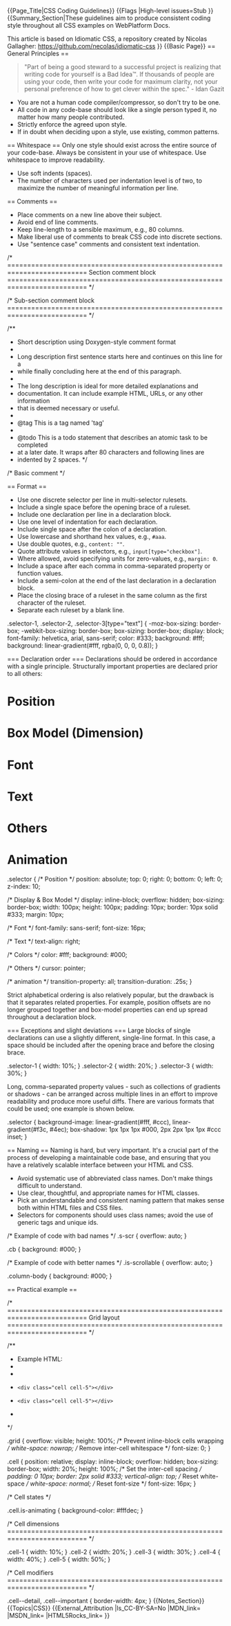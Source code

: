 {{Page_Title|CSS Coding Guidelines}}
{{Flags
|High-level issues=Stub
}}
{{Summary_Section|These guidelines aim to produce consistent coding style throughout all CSS examples on WebPlatform Docs.

This article is based on Idiomatic CSS, a repository created by Nicolas Gallagher: https://github.com/necolas/idiomatic-css
}}
{{Basic Page}}
== General Principles ==
<blockquote>"Part of being a good steward to a successful project is realizing that writing code for yourself is a Bad Idea™. If thousands of people are using your code, then write your code for maximum clarity, not your personal preference of how to get clever within the spec." - Idan Gazit</blockquote>

* You are not a human code compiler/compressor, so don't try to be one.
* All code in any code-base should look like a single person typed it, no matter how many people contributed.
* Strictly enforce the agreed upon style.
* If in doubt when deciding upon a style, use existing, common patterns.


== Whitespace ==
Only one style should exist across the entire source of your code-base. Always be consistent in your use of whitespace. Use whitespace to improve readability.

* Use soft indents (spaces).
* The number of characters used per indentation level is of two, to maximize the number of meaningful information per line.


== Comments ==
* Place comments on a new line above their subject.
* Avoid end of line comments.
* Keep line-length to a sensible maximum, e.g., 80 columns.
* Make liberal use of comments to break CSS code into discrete sections.
* Use "sentence case" comments and consistent text indentation.

<syntaxhighlight lang="css">
/* ==========================================================================
   Section comment block
   ========================================================================== */

/* Sub-section comment block
   ========================================================================== */

/**
 * Short description using Doxygen-style comment format
 *
 * Long description first sentence starts here and continues on this line for a
 * while finally concluding here at the end of this paragraph.
 *
 * The long description is ideal for more detailed explanations and
 * documentation. It can include example HTML, URLs, or any other information
 * that is deemed necessary or useful.
 *
 * @tag This is a tag named 'tag'
 *
 * @todo This is a todo statement that describes an atomic task to be completed
 *   at a later date. It wraps after 80 characters and following lines are
 *   indented by 2 spaces.
 */

/* Basic comment */
</syntaxhighlight>


== Format ==
* Use one discrete selector per line in multi-selector rulesets.
* Include a single space before the opening brace of a ruleset.
* Include one declaration per line in a declaration block.
* Use one level of indentation for each declaration.
* Include single space after the colon of a declaration.
* Use lowercase and shorthand hex values, e.g., <code>#aaa</code>.
* Use double quotes, e.g., <code>content: ""</code>.
* Quote attribute values in selectors, e.g., <code>input[type="checkbox"]</code>.
* Where allowed, avoid specifying units for zero-values, e.g., <code>margin: 0</code>.
* Include a space after each comma in comma-separated property or function values.
* Include a semi-colon at the end of the last declaration in a declaration block.
* Place the closing brace of a ruleset in the same column as the first character of the ruleset.
* Separate each ruleset by a blank line.

<syntaxhighlight lang="css">
.selector-1,
.selector-2,
.selector-3[type="text"] {
  -moz-box-sizing: border-box;
  -webkit-box-sizing: border-box;
  box-sizing: border-box;
  display: block;
  font-family: helvetica, arial, sans-serif;
  color: #333;
  background: #fff;
  background: linear-gradient(#fff, rgba(0, 0, 0, 0.8));
}
</syntaxhighlight>

===  Declaration order ===
Declarations should be ordered in accordance with a single principle.
Structurally important properties are declared prior to all others:
# Position
# Box Model (Dimension)
# Font
# Text
# Others
# Animation

<syntaxhighlight lang="css">
.selector {
  /* Position */
  position: absolute;
  top: 0;
  right: 0;
  bottom: 0;
  left: 0;
  z-index: 10;

  /* Display & Box Model */
  display: inline-block;
  overflow: hidden;
  box-sizing: border-box;
  width: 100px;
  height: 100px;
  padding: 10px;
  border: 10px solid #333;
  margin: 10px;

  /* Font */
  font-family: sans-serif;
  font-size: 16px;

  /* Text */
  text-align: right;

  /* Colors */
  color: #fff;
  background: #000;

  /* Others */
  cursor: pointer;

  /* animation */
  transition-property: all;
  transition-duration: .25s;
}
</syntaxhighlight>

Strict alphabetical ordering is also relatively popular, but the drawback is that it separates related properties. For example, position offsets are no longer grouped together and box-model properties can end up spread throughout a declaration block.


=== Exceptions and slight deviations ===
Large blocks of single declarations can use a slightly different, single-line format. In this case, a space should be included after the opening brace and before the closing brace.

<syntaxhighlight lang="css">
.selector-1 { width: 10%; }
.selector-2 { width: 20%; }
.selector-3 { width: 30%; }
</syntaxhighlight>

Long, comma-separated property values - such as collections of gradients or shadows - can be arranged across multiple lines in an effort to improve readability and produce more useful diffs. There are various formats that could be used; one example is shown below.

<syntaxhighlight lang="css">
.selector {
  background-image:
    linear-gradient(#fff, #ccc),
    linear-gradient(#f3c, #4ec);
  box-shadow:
    1px 1px 1px #000,
    2px 2px 1px 1px #ccc inset;
}
</syntaxhighlight>


== Naming ==
Naming is hard, but very important. It's a crucial part of the process of developing a maintainable code base, and ensuring that you have a relatively scalable interface between your HTML and CSS.

* Avoid systematic use of abbreviated class names. Don't make things difficult to understand.
* Use clear, thoughtful, and appropriate names for HTML classes.
* Pick an understandable and consistent naming pattern that makes sense both within HTML files and CSS files.
* Selectors for components should uses class names; avoid the use of generic tags and unique ids.

<syntaxhighlight lang="css">
/* Example of code with bad names */
.s-scr {
    overflow: auto;
}

.cb {
    background: #000;
}

/* Example of code with better names */
.is-scrollable {
    overflow: auto;
}

.column-body {
    background: #000;
}
</syntaxhighlight>


== Practical example ==

<syntaxhighlight lang="css">
/* ==========================================================================
   Grid layout
   ========================================================================== */

/**
  * Example HTML:
  *
  * <div class="grid">
  *     <div class="cell cell-5"></div>
  *     <div class="cell cell-5"></div>
  * </div>
  */

.grid {
  overflow: visible;
  height: 100%;
  /* Prevent inline-block cells wrapping */
  white-space: nowrap;
  /* Remove inter-cell whitespace */
  font-size: 0;
}

.cell {
  position: relative;
  display: inline-block;
  overflow: hidden;
  box-sizing: border-box;
  width: 20%;
  height: 100%;
  /* Set the inter-cell spacing */
  padding: 0 10px;
  border: 2px solid #333;
  vertical-align: top;
  /* Reset white-space */
  white-space: normal;
  /* Reset font-size */
  font-size: 16px;
}

/* Cell states */

.cell.is-animating {
  background-color: #fffdec;
}

/* Cell dimensions
   ========================================================================== */

.cell-1 { width: 10%; }
.cell-2 { width: 20%; }
.cell-3 { width: 30%; }
.cell-4 { width: 40%; }
.cell-5 { width: 50%; }

/* Cell modifiers
   ========================================================================== */

.cell--detail,
.cell--important {
  border-width: 4px;
}
</syntaxhighlight>
{{Notes_Section}}
{{Topics|CSS}}
{{External_Attribution
|Is_CC-BY-SA=No
|MDN_link=
|MSDN_link=
|HTML5Rocks_link=
}}